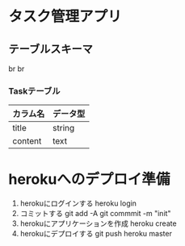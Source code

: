 # タスク管理アプリ
## テーブルスキーマ

br
br
### Taskテーブル
| カラム名 | データ型 |
----|---- 
| title | string |
| content | text |


# herokuへのデプロイ準備

1. herokuにログインする
    heroku login
1. コミットする
    git add -A
    git commmit -m "init"
3. herokuにアプリケーションを作成
heroku create
4. herokuにデプロイする
git push heroku master



